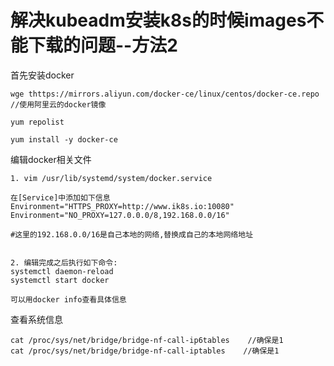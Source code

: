 # 解决kubeadm安装k8s的时候images不能下载的问题--方法2

首先安装docker

```
wge thttps://mirrors.aliyun.com/docker-ce/linux/centos/docker-ce.repo  //使用阿里云的docker镜像

yum repolist 

yum install -y docker-ce

```



编辑docker相关文件

```
1. vim /usr/lib/systemd/system/docker.service

在[Service]中添加如下信息
Environment="HTTPS_PROXY=http://www.ik8s.io:10080"
Environment="NO_PROXY=127.0.0.0/8,192.168.0.0/16"    

#这里的192.168.0.0/16是自己本地的网络,替换成自己的本地网络地址   


2. 编辑完成之后执行如下命令:
systemctl daemon-reload
systemctl start docker

可以用docker info查看具体信息
```

查看系统信息

```
cat /proc/sys/net/bridge/bridge-nf-call-ip6tables    //确保是1
cat /proc/sys/net/bridge/bridge-nf-call-iptables    //确保是1
```

